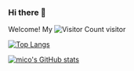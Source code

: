 ### Hi there 👋

<!--
**HuayuanSong/HuayuanSong** is a ✨ _special_ ✨ repository because its `README.md` (this file) appears on your GitHub profile.

Here are some ideas to get you started:

- 🔭 I’m currently working on ...
- 🌱 I’m currently learning ...
- 👯 I’m looking to collaborate on ...
- 🤔 I’m looking for help with ...
- 💬 Ask me about ...
- 📫 How to reach me: ...
- 😄 Pronouns: ...
- ⚡ Fun fact: ...
-->
Welcome! My ![Visitor Count](https://profile-counter.glitch.me/HuayuanSong/count.svg) visitor

[![Top Langs](https://github-readme-stats.vercel.app/api/top-langs/?username=HuayuanSong&layout=demo)](https://github.com/HuayuanSong/github-readme-stats)

[![mico's GitHub stats](https://github-readme-stats.vercel.app/api?username=HuayuanSong&show_icons=true&theme=dark)](https://github.com/HuayuanSong/github-readme-stats)
